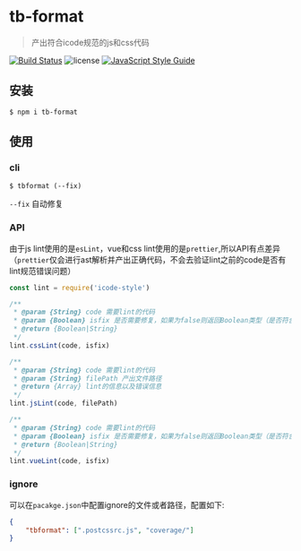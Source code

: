 # tb-format

> 产出符合icode规范的js和css代码

[![Build Status](https://travis-ci.org/xtx1130/icode-style.svg?branch=master)](https://travis-ci.org/xtx1130/icode-style) 
![license](https://img.shields.io/github/license/xtx1130/icode-style.svg?style=popout)
[![JavaScript Style Guide](https://img.shields.io/badge/code_style-standard-brightgreen.svg)](https://standardjs.com)
## 安装

```shell
$ npm i tb-format
```

## 使用
### cli
```shell
$ tbformat (--fix)
```

`--fix` 自动修复
### API
由于js lint使用的是`esLint`，vue和css lint使用的是`prettier`,所以API有点差异（`prettier`仅会进行ast解析并产出正确代码，不会去验证lint之前的code是否有lint规范错误问题）
```js
const lint = require('icode-style')

/**
 * @param {String} code 需要lint的代码
 * @param {Boolean} isfix 是否需要修复，如果为false则返回Boolean类型（是否符合lint规范），如果为true则返回String类型（lint后的代码）
 * @return {Boolean|String} 
 */
lint.cssLint(code, isfix)

/**
 * @param {String} code 需要lint的代码
 * @param {String} filePath 产出文件路径
 * @return {Array} lint的信息以及错误信息 
 */
lint.jsLint(code, filePath)

/**
 * @param {String} code 需要lint的代码
 * @param {Boolean} isfix 是否需要修复，如果为false则返回Boolean类型（是否符合lint规范），如果为true则返回String类型（lint后的代码）
 * @return {Boolean|String} 
 */
lint.vueLint(code, isfix)
```
### ignore
可以在`pacakge.json`中配置ignore的文件或者路径，配置如下:
```json
{
    "tbformat": [".postcssrc.js", "coverage/"]
}
```